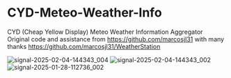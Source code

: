 
# CYD-Meteo-Weather-Info
CYD (Cheap Yellow Display) Meteo Weather Information Aggregator
Original code and assistance from  https://github.com/marcosjl31 with many thanks
https://github.com/marcosjl31/WeatherStation


![signal-2025-02-04-144343_004](https://github.com/user-attachments/assets/b4d51d56-6036-4f6c-97fc-86047ec1f44b)
![signal-2025-02-04-144343_002](https://github.com/user-attachments/assets/457ea7ab-623a-4fe4-96aa-cf23f1578aa7)
![signal-2025-01-28-112736_002](https://github.com/user-attachments/assets/a062e056-a35f-4237-b371-10a3463e1ece)

